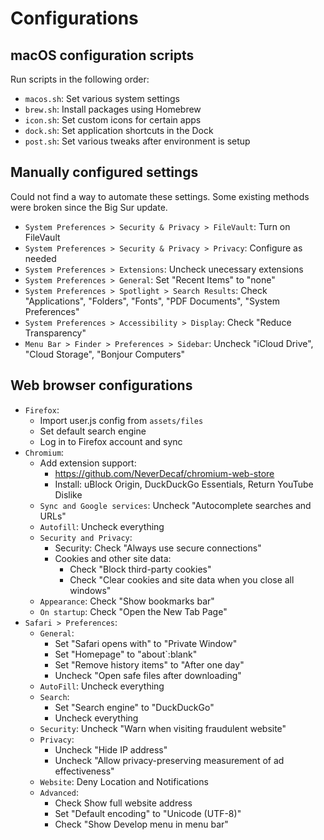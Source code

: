 # Configurations

## macOS configuration scripts

Run scripts in the following order:

* `macos.sh`: Set various system settings
* `brew.sh`: Install packages using Homebrew
* `icon.sh`: Set custom icons for certain apps
* `dock.sh`: Set application shortcuts in the Dock
* `post.sh`: Set various tweaks after environment is setup

## Manually configured settings

Could not find a way to automate these settings.
Some existing methods were broken since the Big Sur update.

* `System Preferences > Security & Privacy > FileVault`: Turn on FileVault
* `System Preferences > Security & Privacy > Privacy`: Configure as needed
* `System Preferences > Extensions`: Uncheck unecessary extensions
* `System Preferences > General`: Set "Recent Items" to "none"
* `System Preferences > Spotlight > Search Results`: Check "Applications", "Folders", "Fonts", "PDF Documents", "System Preferences"
* `System Preferences > Accessibility > Display`: Check "Reduce Transparency"
* `Menu Bar > Finder > Preferences > Sidebar`: Uncheck "iCloud Drive", "Cloud Storage", "Bonjour Computers"

## Web browser configurations
* `Firefox`:
  - Import user.js config from `assets/files`
  - Set default search engine
  - Log in to Firefox account and sync
* `Chromium`:
  - Add extension support:
    * https://github.com/NeverDecaf/chromium-web-store
    * Install: uBlock Origin, DuckDuckGo Essentials, Return YouTube Dislike
  - `Sync and Google services`: Uncheck "Autocomplete searches and URLs"
  - `Autofill`: Uncheck everything
  - `Security and Privacy`:
    * Security: Check "Always use secure connections"
    * Cookies and other site data: 
      - Check "Block third-party cookies"
      - Check "Clear cookies and site data when you close all windows"
  - `Appearance`: Check "Show bookmarks bar"
  - `On startup`: Check "Open the New Tab Page"
* `Safari > Preferences`:
  - `General`:
    * Set "Safari opens with" to "Private Window"
    * Set "Homepage" to "about`:blank"
    * Set "Remove history items" to "After one day"
    * Uncheck "Open safe files after downloading"
  - `AutoFill`: Uncheck everything
  - `Search`:
    * Set "Search engine" to "DuckDuckGo"
    * Uncheck everything
  - `Security`: Uncheck "Warn when visiting fraudulent website"
  - `Privacy`:
    * Uncheck "Hide IP address"
    * Uncheck "Allow privacy-preserving measurement of ad effectiveness"
  - `Website`: Deny Location and Notifications
  - `Advanced`:
    * Check Show full website address
    * Set "Default encoding" to "Unicode (UTF-8)"
    * Check "Show Develop menu in menu bar"
